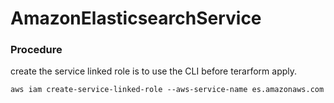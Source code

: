 # AmazonElasticsearchService


### Procedure

create the service linked role is to use the CLI before terarform apply.
~~~
aws iam create-service-linked-role --aws-service-name es.amazonaws.com
~~~
